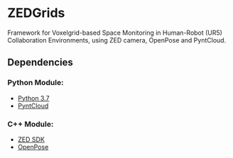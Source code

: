 # ZEDGrids
Framework for Voxelgrid-based Space Monitoring in Human-Robot (UR5) Collaboration Environments, using ZED camera, OpenPose and PyntCloud.

## Dependencies
### Python Module:
* [Python 3.7](https://www.python.org/downloads/release/python-37/)
* [PyntCloud](https://pyntcloud.readthedocs.io/en/latest/)
### C++ Module:
* [ZED SDK](https://www.stereolabs.com/developers/release/)
* [OpenPose](https://github.com/CMU-Perceptual-Computing-Lab/openpose)


